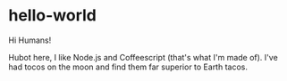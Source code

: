# hello-world



Hi Humans!

Hubot here, I like Node.js and Coffeescript (that's what I'm made of).
I've had tocos on the moon and find them far superior to Earth tacos.
